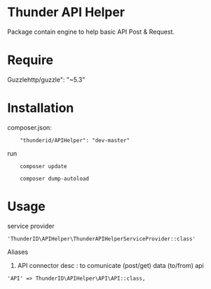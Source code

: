 # Thunder API Helper

Package contain engine to help basic API Post & Request.

# Require
Guzzlehttp/guzzle": "~5.3"

# Installation

composer.json:
```
	"thunderid/APIHelper": "dev-master"
```

run
```
	composer update
```

```
	composer dump-autoload
```

# Usage

service provider
```
'ThunderID\APIHelper\ThunderAPIHelperServiceProvider::class'
```

Aliases

1. API connector
desc : to comunicate (post/get) data (to/from) api
```
'API' => ThunderID\APIHelper\API\API::class,
```
